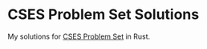 # CSES Problem Set Solutions

My solutions for [CSES Problem Set](https://cses.fi/problemset/) in Rust.
